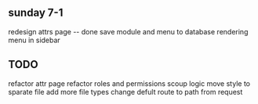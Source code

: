 sunday 7-1
--------------
redesign attrs page -- done
save module and menu to database 
rendering menu in sidebar




TODO
--------------
refactor attr page 
refactor roles and permissions
scoup logic 
move style to sparate file
add more file types
change defult route to path from request 

